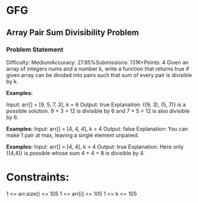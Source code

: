 # GFG

## Array Pair Sum Divisibility Problem


### Problem Statement
Difficulty: MediumAccuracy: 27.85%Submissions: 131K+Points: 4
Given an array of integers nums and a number k, write a function that returns true if given array can be divided into pairs such that sum of every pair is divisible by k.

**Examples:**

Input: arr[] = [9, 5, 7, 3], k = 6
Output: true
Explanation: {(9, 3), (5, 7)} is a possible solution. 9 + 3 = 12 is divisible by 6 and 7 + 5 = 12 is also divisible by 6.

**Examples:**
Input: arr[] = [4, 4, 4], k = 4
Output: false
Explanation: You can make 1 pair at max, leaving a single element unpaired.

**Examples:**
Input: arr[] = [4, 4], k = 4
Output: true
Explanation: Here only {(4,4)} is possible whose sum 4 + 4 = 8 is divisible by 4.

# Constraints:
1 <= arr.size() <= 105
1 <= arr[i] <= 105
1 <= k <= 105